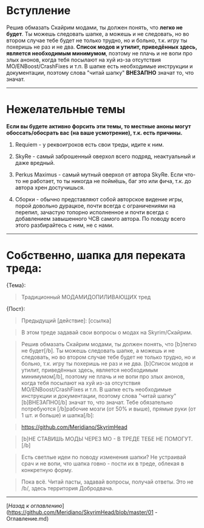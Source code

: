 # Вступление

Решив обмазать Скайрим модами, ты должен понять, что **легко не будет**. Ты можешь следовать шапке, а можешь и не следовать, но во втором случае тебе будет не только трудно, но и больно, т.к. игру ты похеришь не раз и не два. **Список модов и утилит, приведённых здесь, является необходимым минимумом**, поэтому не плачь и не вопи про злых анонов, когда тебя посылают на хуй из-за отсутствия МО/ENBoost/CrashFixes и т.п. В шапке есть необходимые инструкции и документации, поэтому слова "читай шапку" **ВНЕЗАПНО** значат то, что значат.

------

# Нежелательные темы

**Если вы будете активно форсить эти темы, то местные аноны могут обоссать/обосрать вас (на ваше усмотрение), т.к. есть причины.**

1) Requiem - у реквоигроков есть свои треды, идите к ним.

2) SkyRe - самый заброшенный оверхол всего подряд, неактуальный и даже вредный.

3) Perkus Maximus - самый мутный оверхол от автора SkyRe. Если что-то не работает, то ты никогда не поймёшь, баг это или фича, т.к. до автора хрен достучишься.

4) Сборки - обычно представляют собой авторское видение игры, порой довольно дурацкое, почти всегда с ограничениями на перепил, зачастую топорно исполненное и почти всегда с добавлением завышенного ЧСВ самого автора. По поводу всего этого разбирайтесь с ним, не с нами.

------

# Собственно, шапка для переката треда:

{Тема}:
> Традиционный МОДАМИДОПИЛИВАЮЩИХ тред

{Пост}:
> Предыдущий [действие]: [ссылка]

> В этом треде задавай свои вопросы о модах на Skyrim/Скайрим.

> Решив обмазать Скайрим модами, ты должен понять, что [b]легко не будет[/b]. Ты можешь следовать шапке, а можешь и не следовать, но во втором случае тебе будет не только трудно, но и больно, т.к. игру ты похеришь не раз и не два. [b]Список модов и утилит, приведённых здесь, является необходимым минимумом[/b], поэтому не плачь и не вопи про злых анонов, когда тебя посылают на хуй из-за отсутствия МО/ENBoost/CrashFixes и т.п. В шапке есть необходимые инструкции и документации, поэтому слова "читай шапку" [b]ВНЕЗАПНО[/b] значат то, что значат. Тебе обязательно потребуются [/b]рабочие мозги (от 50% и выше), прямые руки (от 1 шт. и больше) и шапка[/b]:

> https://github.com/Meridiano/SkyrimHead

> [b]НЕ СТАВИШЬ МОДЫ ЧЕРЕЗ МО - В ТРЕДЕ ТЕБЕ НЕ ПОМОГУТ.[/b]

> Есть светлые идеи по поводу изменения шапки? Не устраивай срач и не вопи, что шапка говно - пости их в треде, облекая в конкретную форму.

> Пока всё. Читай пасты, задавай вопросы, получай ответы. Это не /b/, здесь территория Добродвача.

------

[*Назад к оглавлению*](https://github.com/Meridiano/SkyrimHead/blob/master/01 - Оглавление.md)
